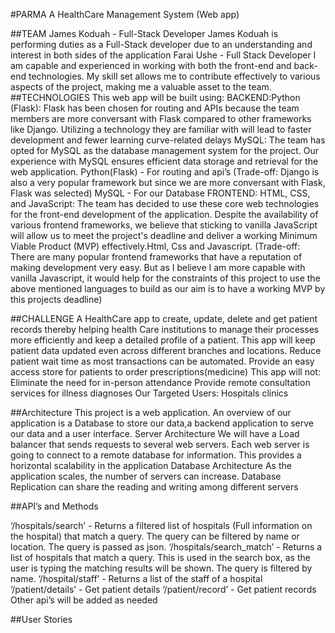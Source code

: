 #PARMA
A HealthCare Management System (Web app)

##TEAM
James Koduah - Full-Stack Developer
James Koduah is performing duties as a Full-Stack developer due to an understanding and interest in both sides of the application
Farai Ushe - Full Stack Developer
I am capable and experienced in working with both the front-end and back-end technologies. My skill set allows me to contribute effectively to various aspects of the project, making me a valuable asset to the team.
##TECHNOLOGIES
This web app will be built using:
BACKEND:Python (Flask): Flask has been chosen for routing and APIs because the team members are more conversant with Flask compared to other frameworks like Django. Utilizing a technology they are familiar with will lead to faster development and fewer learning curve-related delays
MySQL: The team has opted for MySQL as the database management system for the project. Our experience with MySQL ensures efficient data storage and retrieval for the web application. Python(Flask) - For routing and api’s (Trade-off: Django is also a very popular framework but since we are more conversant with Flask, Flask was selected)
	        MySQL - For our Database
FRONTEND: HTML, CSS, and JavaScript: The team has decided to use these core web technologies for the front-end development of the application. Despite the availability of various frontend frameworks, we believe that sticking to vanilla JavaScript will allow us to meet the project's deadline and deliver a working Minimum Viable Product (MVP) effectively.Html, Css and Javascript. (Trade-off: There are many popular frontend frameworks that have a reputation of making development very easy. But as I believe I am more capable with vanilla Javascript, it would help for the constraints of this project to use the above mentioned languages to build as our aim is to have a working MVP by this projects deadline)

##CHALLENGE
A HealthCare app to create, update, delete and get patient records thereby helping health Care institutions to manage their processes more efficiently and keep a detailed profile of a patient.
This app will keep patient data updated even across different branches and locations.
Reduce patient wait time as most transactions can be automated.
 Provide an easy access store for patients to order prescriptions(medicine)
This app will not:
Eliminate the need for in-person attendance
Provide remote consultation services for illness diagnoses 
Our Targeted Users:
Hospitals
clinics

##Architecture
This project is a web application.
An overview of our application is a Database to store our data,a backend application to serve our data and a user interface.
Server Architecture
We will have a Load balancer that sends requests to several web servers.
Each web server is going to connect to a remote database for information. This provides a horizontal scalability in the application
Database Architecture
As the application scales, the number of servers can increase. Database Replication can share the reading and writing among different servers


##API’s and Methods

‘/hospitals/search’ - Returns a filtered list of hospitals (Full information on the hospital) that match a query. The query can be filtered by name or location. The query is passed as json.
‘/hospitals/search_match’ - Returns a list of hospitals that match a query. This is used in the search box, as the user is typing the matching results will be shown. The query is filtered by name.
‘/hospital/staff’ - Returns a list of the staff of a hospital
‘/patient/details’ - Get patient details
‘/patient/record’ - Get patient records
Other api’s will be added as needed

##User Stories
